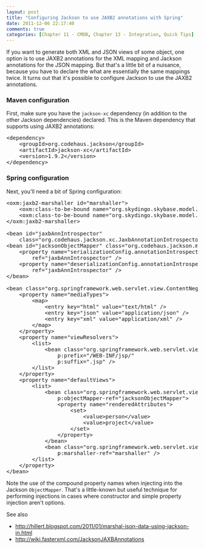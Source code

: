 ```yaml
---
layout: post
title: "Configuring Jackson to use JAXB2 annotations with Spring"
date: 2011-12-06 22:17:40
comments: true
categories: [Chapter 11 - CMDB, Chapter 13 - Integration, Quick Tips]
---
```

If you want to generate both XML and JSON views of some object, one option is to use JAXB2 annotations for the XML mapping and Jackson annotations for the JSON mapping. But that's a little bit of a nuisance, because you have to declare the what are essentially the same mappings twice. It turns out that it's possible to configure Jackson to use the JAXB2 annotations.

<h3>Maven configuration</h3>

First, make sure you have the <code>jackson-xc</code> dependency (in addition to the other Jackson dependencies) declared. This is the Maven dependency that supports using JAXB2 annotations:

<pre>&lt;dependency&gt;
    &lt;groupId&gt;org.codehaus.jackson&lt;/groupId&gt;
    &lt;artifactId&gt;jackson-xc&lt;/artifactId&gt;
    &lt;version&gt;1.9.2&lt;/version&gt;
&lt;/dependency&gt;</pre>

<h3>Spring configuration</h3>

Next, you'll need a bit of Spring configuration:
<pre>&lt;oxm:jaxb2-marshaller id="marshaller"&gt;
    &lt;oxm:class-to-be-bound name="org.skydingo.skybase.model.Person" /&gt;
    &lt;oxm:class-to-be-bound name="org.skydingo.skybase.model.Project" /&gt;
&lt;/oxm:jaxb2-marshaller&gt;

&lt;bean id="jaxbAnnIntrospector"
    class="org.codehaus.jackson.xc.JaxbAnnotationIntrospector" /&gt;
&lt;bean id="jacksonObjectMapper" class="org.codehaus.jackson.map.ObjectMapper"&gt;
    &lt;property name="serializationConfig.annotationIntrospector"
        ref="jaxbAnnIntrospector" /&gt;
    &lt;property name="deserializationConfig.annotationIntrospector"
        ref="jaxbAnnIntrospector" /&gt;
&lt;/bean&gt;

&lt;bean class="org.springframework.web.servlet.view.ContentNegotiatingViewResolver"&gt;
    &lt;property name="mediaTypes"&gt;
        &lt;map&gt;
            &lt;entry key="html" value="text/html" /&gt;
            &lt;entry key="json" value="application/json" /&gt;
            &lt;entry key="xml" value="application/xml" /&gt;
        &lt;/map&gt;
    &lt;/property&gt;
    &lt;property name="viewResolvers"&gt;
        &lt;list&gt;
            &lt;bean class="org.springframework.web.servlet.view.InternalResourceViewResolver"
                p:prefix="/WEB-INF/jsp/"
                p:suffix=".jsp" /&gt;
        &lt;/list&gt;
    &lt;/property&gt;
    &lt;property name="defaultViews"&gt;
        &lt;list&gt;
            &lt;bean class="org.springframework.web.servlet.view.json.MappingJacksonJsonView"
                p:objectMapper-ref="jacksonObjectMapper"&gt;
                &lt;property name="renderedAttributes"&gt;
                    &lt;set&gt;
                        &lt;value&gt;person&lt;/value&gt;
                        &lt;value&gt;project&lt;/value&gt;
                    &lt;/set&gt;
                &lt;/property&gt;
            &lt;/bean&gt;
            &lt;bean class="org.springframework.web.servlet.view.xml.MarshallingView"
                p:marshaller-ref="marshaller" /&gt;
        &lt;/list&gt;
    &lt;/property&gt;
&lt;/bean&gt;</pre>

Note the use of the compound property names when injecting into the Jackson <code>ObjectMapper</code>. That's a little-known but useful technique for performing injections in cases where constructor and simple property injection aren't options.

See also
<ul>
	<li><a href="http://hillert.blogspot.com/2011/01/marshal-json-data-using-jackson-in.html">http://hillert.blogspot.com/2011/01/marshal-json-data-using-jackson-in.html</a></li>
	<li><a href="http://wiki.fasterxml.com/JacksonJAXBAnnotations">http://wiki.fasterxml.com/JacksonJAXBAnnotations</a></li>
</ul>